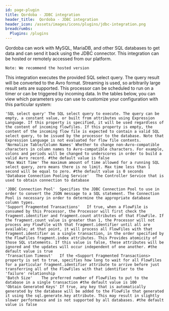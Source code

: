 ```yaml
---
id: page-plugin
title: Qordoba - JDBC integration
header_title:  Qordoba - JDBC integration
header_icon: /assets/images/icons/plugins/jdbc-integration.png
breadcrumbs:
  Plugins: /plugins
---
```


Qordoba can work with MySQL, MariaDB, and other SQL databases to get data and can send it back using the JDBC connector. This integration can be hosted or remotely accessed from our platform.


```
Note: We recommend the hosted version
```

This integration executes the provided SQL select query. The query result will be converted to the Avro format. Streaming is used, so arbitrarily large result sets are supported.
This processor can be scheduled to run on a timer or can be triggered by incoming data. 
In the tables below, you can view which parameters you can use to customize your configuration with this particular system:

```
'SQL select query' The SQL select query to execute. The query can be empty, a constant value, or built from attributes using Expression Language. If this property is specified, it will be used regardless of the content of incoming flowfiles. If this property is empty, the content of the incoming flow file is expected to contain a valid SQL select query, to be issued by the processor to the database. Note that Expression Language is not evaluated for flow file contents.
'Normalize Table/Column Names' Whether to change non-Avro-compatible characters in column names to Avro-compatible characters. For example, colons and periods will be changed to underscores in order to build a valid Avro record. #the default value is false
'Max Wait Time'	The maximum amount of time allowed for a running SQL select query, zero means there is no limit. Max time less than 1 second will be equal to zero. #the default value is 0 seconds
'Database Connection Pooling Service'	The Controller Service that is used to obtain connection to database
```

```
'JDBC Connection Pool'	Specifies the JDBC Connection Pool to use in order to convert the JSON message to a SQL statement. The Connection Pool is necessary in order to determine the appropriate database column types.
'Support Fragmented Transactions'	If true, when a FlowFile is consumed by this Processor, the Processor will first check the fragment.identifier and fragment.count attributes of that FlowFile. If the fragment.count value is greater than 1, the Processor will not process any FlowFile with that fragment.identifier until all are available; at that point, it will process all FlowFiles with that fragment.identifier as a single transaction, in the order specified by the FlowFiles fragment.index attributes. This Provides atomicity of those SQL statements. If this value is false, these attributes will be ignored and the updates will occur independent of one another. #the default value is true
'Transaction Timeout'	If the <Support Fragmented Transactions> property is set to true, specifies how long to wait for all FlowFiles for a particular fragment.identifier attribute to arrive before just transferring all of the FlowFiles with that identifier to the 'failure' relationship
'Batch Size'	The preferred number of FlowFiles to put to the database in a single transaction #the default value is 100
'Obtain Generated Keys'	If true, any key that is automatically generated by the database will be added to the FlowFile that generated it using the sql.generate.key attribute. This may result in slightly slower performance and is not supported by all databases. #the default value is false
```
